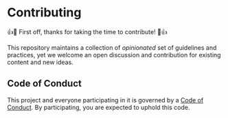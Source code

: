 # Contributing

:+1::tada: First off, thanks for taking the time to contribute! :tada::+1:

This repository maintains a collection of _opinionated_ set of guidelines and practices, yet we welcome an open discussion and contribution for existing content and new ideas.

## Code of Conduct

This project and everyone participating in it is governed by a [Code of Conduct](./CODE_OF_CONDUCT.md). By participating, you are expected to uphold this code.

